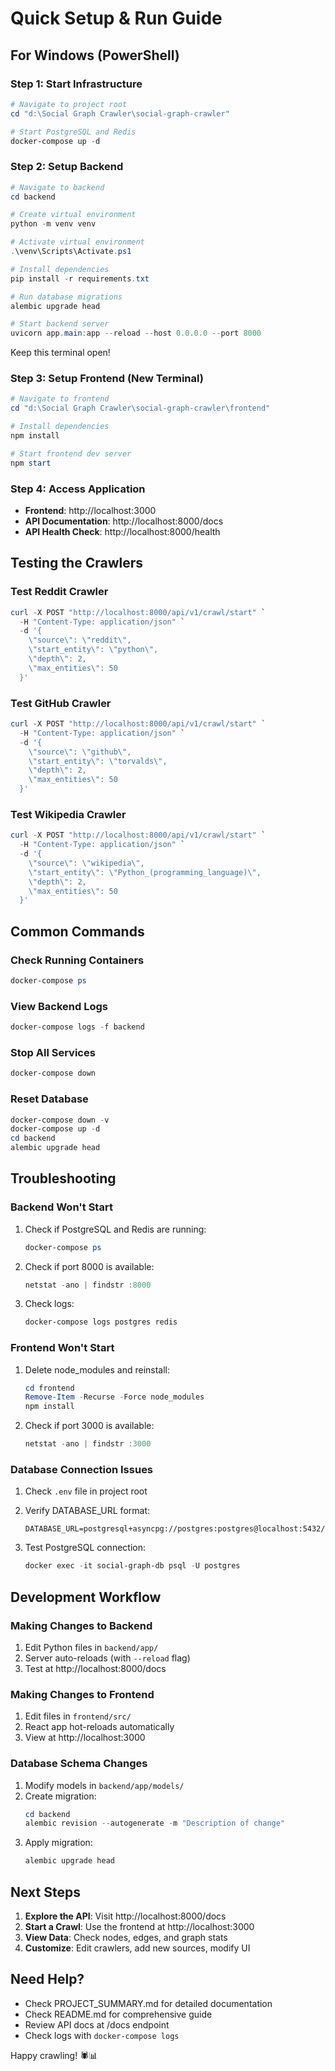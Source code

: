 # Quick Setup & Run Guide

## For Windows (PowerShell)

### Step 1: Start Infrastructure
```powershell
# Navigate to project root
cd "d:\Social Graph Crawler\social-graph-crawler"

# Start PostgreSQL and Redis
docker-compose up -d
```

### Step 2: Setup Backend
```powershell
# Navigate to backend
cd backend

# Create virtual environment
python -m venv venv

# Activate virtual environment
.\venv\Scripts\Activate.ps1

# Install dependencies
pip install -r requirements.txt

# Run database migrations
alembic upgrade head

# Start backend server
uvicorn app.main:app --reload --host 0.0.0.0 --port 8000
```

Keep this terminal open!

### Step 3: Setup Frontend (New Terminal)
```powershell
# Navigate to frontend
cd "d:\Social Graph Crawler\social-graph-crawler\frontend"

# Install dependencies
npm install

# Start frontend dev server
npm start
```

### Step 4: Access Application
- **Frontend**: http://localhost:3000
- **API Documentation**: http://localhost:8000/docs
- **API Health Check**: http://localhost:8000/health

## Testing the Crawlers

### Test Reddit Crawler
```powershell
curl -X POST "http://localhost:8000/api/v1/crawl/start" `
  -H "Content-Type: application/json" `
  -d '{
    \"source\": \"reddit\",
    \"start_entity\": \"python\",
    \"depth\": 2,
    \"max_entities\": 50
  }'
```

### Test GitHub Crawler
```powershell
curl -X POST "http://localhost:8000/api/v1/crawl/start" `
  -H "Content-Type: application/json" `
  -d '{
    \"source\": \"github\",
    \"start_entity\": \"torvalds\",
    \"depth\": 2,
    \"max_entities\": 50
  }'
```

### Test Wikipedia Crawler
```powershell
curl -X POST "http://localhost:8000/api/v1/crawl/start" `
  -H "Content-Type: application/json" `
  -d '{
    \"source\": \"wikipedia\",
    \"start_entity\": \"Python_(programming_language)\",
    \"depth\": 2,
    \"max_entities\": 50
  }'
```

## Common Commands

### Check Running Containers
```powershell
docker-compose ps
```

### View Backend Logs
```powershell
docker-compose logs -f backend
```

### Stop All Services
```powershell
docker-compose down
```

### Reset Database
```powershell
docker-compose down -v
docker-compose up -d
cd backend
alembic upgrade head
```

## Troubleshooting

### Backend Won't Start
1. Check if PostgreSQL and Redis are running:
   ```powershell
   docker-compose ps
   ```

2. Check if port 8000 is available:
   ```powershell
   netstat -ano | findstr :8000
   ```

3. Check logs:
   ```powershell
   docker-compose logs postgres redis
   ```

### Frontend Won't Start
1. Delete node_modules and reinstall:
   ```powershell
   cd frontend
   Remove-Item -Recurse -Force node_modules
   npm install
   ```

2. Check if port 3000 is available:
   ```powershell
   netstat -ano | findstr :3000
   ```

### Database Connection Issues
1. Check `.env` file in project root
2. Verify DATABASE_URL format:
   ```
   DATABASE_URL=postgresql+asyncpg://postgres:postgres@localhost:5432/social_graph
   ```

3. Test PostgreSQL connection:
   ```powershell
   docker exec -it social-graph-db psql -U postgres
   ```

## Development Workflow

### Making Changes to Backend
1. Edit Python files in `backend/app/`
2. Server auto-reloads (with `--reload` flag)
3. Test at http://localhost:8000/docs

### Making Changes to Frontend
1. Edit files in `frontend/src/`
2. React app hot-reloads automatically
3. View at http://localhost:3000

### Database Schema Changes
1. Modify models in `backend/app/models/`
2. Create migration:
   ```powershell
   cd backend
   alembic revision --autogenerate -m "Description of change"
   ```
3. Apply migration:
   ```powershell
   alembic upgrade head
   ```

## Next Steps

1. **Explore the API**: Visit http://localhost:8000/docs
2. **Start a Crawl**: Use the frontend at http://localhost:3000
3. **View Data**: Check nodes, edges, and graph stats
4. **Customize**: Edit crawlers, add new sources, modify UI

## Need Help?

- Check PROJECT_SUMMARY.md for detailed documentation
- Check README.md for comprehensive guide
- Review API docs at /docs endpoint
- Check logs with `docker-compose logs`

Happy crawling! 🕷️📊
